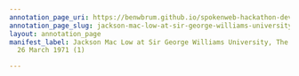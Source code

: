 ```yaml
---
annotation_page_uri: https://benwbrum.github.io/spokenweb-hackathon-development/annotations/jackson-mac-low-at-sir-george-williams-university-the-poetry-series-26-march-1971-1--canvas-1-unknown.json
annotation_page_slug: jackson-mac-low-at-sir-george-williams-university-the-poetry-series-26-march-1971-1--canvas-1-unknown
layout: annotation_page
manifest_label: Jackson Mac Low at Sir George Williams University, The Poetry Series,
  26 March 1971 (1)

---
```

